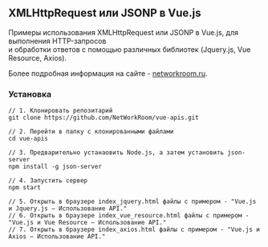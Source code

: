 ## XMLHttpRequest или JSONP в Vue.js
Примеры использования XMLHttpRequest или JSONP в Vue.js, для выполнения HTTP-запросов  
и обработки ответов с помощью различных библиотек (Jquery.js, Vue Resource, Axios).

Более подробная информация на сайте - [networkroom.ru].

### Установка

```
// 1. Клонировать репозитарий
git clone https://github.com/NetWorkRoom/vue-apis.git

// 2. Перейти в папку с клонированными файлами
cd vue-apis

// 3. Предварительно устанаовить Node.js, а затем установить json-server
npm install -g json-server

// 4. Запустить сервер
npm start

// 5. Открыть в браузере index_jquery.html файлы с примером - "Vue.js и Jquery.js — Использование API." 
// 6. Открыть в браузере index_vue_resource.html файлы с примером - "Vue.js и Vue Resource — Использование API." 
// 7. Открыть в браузере index_axios.html файлы с примером - "Vue.js и Axios — Использование API." 
```

[networkroom.ru]: http://networkroom.ru
